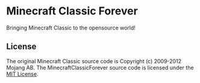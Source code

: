 Minecraft Classic Forever
=========================
Bringing Minecraft Classic to the opensource world!

License
-------

The original Minecraft Classic source code is Copyright (c) 2009-2012 Mojang AB.
The MinecraftClassicForever source code is licensed under the [MIT License](http://www.opensource.org/licenses/mit-license.html).